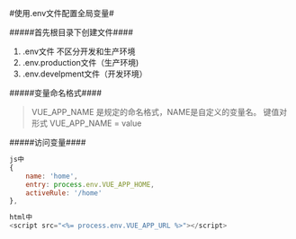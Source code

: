 #使用.env文件配置全局变量#

#####首先根目录下创建文件####
 1. .env文件 不区分开发和生产环境
 2. .env.production文件（生产环境)
 3. .env.develpment文件（开发环境）  



#####变量命名格式####
>  VUE_APP_NAME 是规定的命名格式，NAME是自定义的变量名。
键值对形式 VUE_APP_NAME = value


#####访问变量####
```javascript
js中
{
    name: 'home',
    entry: process.env.VUE_APP_HOME,
    activeRule: '/home'
},

html中
<script src="<%= process.env.VUE_APP_URL %>"></script>

```

